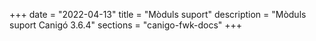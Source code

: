 +++
date        = "2022-04-13"
title       = "Mòduls suport"
description = "Mòduls suport Canigó 3.6.4"
sections    = "canigo-fwk-docs"
+++